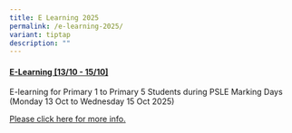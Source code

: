 ```yaml
---
title: E Learning 2025
permalink: /e-learning-2025/
variant: tiptap
description: ""
---
```

<h4><strong><u>E-Learning [13/10 - 15/10]</u></strong></h4>
<p>E-learning for Primary 1 to Primary 5 Students during PSLE Marking Days
(Monday 13 Oct to Wednesday 15 Oct 2025)</p>
<p><a href="/files/PGVPa_94_e_learning_2025_PSLE_Marking_Days.pdf" rel="noopener nofollow" target="_blank">Please click here for more info.</a>
</p>
<p></p>
<p></p>
